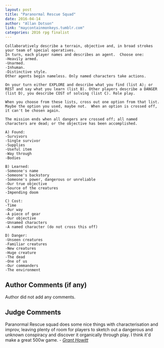 ```yaml
---
layout: post
title: "Paranormal Rescue Squad"
date: 2016-04-14
author: "Allan Dotson"
link: "maycontainmonkeys.tumblr.com"
categories: 2016 rpg finalist
---
```

```
Collaboratively describe a terrain, objective and, in broad strokes your team of special operatives.  
In turn, each player names and describes an agent.  Choose one:
-Heavily armed.
-Unarmed.  
-Inhuman.  
-Distinctive style.
Other agents begin nameless. Only named characters take actions. 

On your turn either EXPLORE and describe what you find (list A); or REST and say what you learn (list B). Other players describe a DANGER (list D), you describe COST of solving (list C). Role play. 

When you choose from these lists, cross out one option from that list. Maybe the option you used, maybe not.  When an option is crossed off, it can't be chosen again.

The mission ends when all dangers are crossed off; all named characters are dead; or the objective has been accomplished.

A) Found:
-Survivors 
-Single survivor
-Supplies
-Useful item
-Way through
-Bodies

B) Learned:
-Someone's name
-Someone's backstory
-Someone's power, dangerous or unreliable
-Our true objective
-Source of the creatures
-Impending doom

C) Cost:
-Time
-Our way
-A piece of gear
-Our objective
-Unnamed characters
-A named character (do not cross this off)

D) Danger:
-Unseen creatures
-Familiar creatures
-New creatures
-Huge creature
-The dead
-One of us 
-Our commanders
-The environment
```
## Author Comments (if any)

Author did not add any comments.

## Judge Comments

Paranormal Rescue squad does some nice things with characterisation and improv, leaving plenty of room for players to sketch out a dangerous and unknown conspiracy and discover it organically through play. I think it'd make a great 500w game. - [_Grant Howitt_]({{site.baseurl}}/judges)